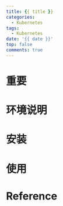 ```yaml
---
title: {{ title }}
categories:
  - Kubernetes
tags:
  - Kubernetes
date: '{{ date }}'
top: false
comments: true
---
```


# 重要

# 环境说明

# 安装

# 使用

# Reference